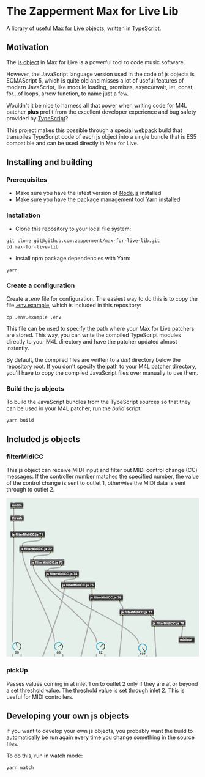 # The Zapperment Max for Live Lib

A library of useful [Max for Live](https://www.ableton.com/live/max-for-live/)
objects, written in [TypeScript](https://www.typescriptlang.org).

## Motivation

The [js object](https://docs.cycling74.com/max8/refpages/js#autowatch) in Max
for Live is a powerful tool to code music software.

However, the JavaScript language version used in the code of js objects is
ECMAScript 5, which is quite old and misses a lot of useful features of modern
JavaScript, like module loading, promises, async/await, let, const, for...of
loops, arrow function, to name just a few.

Wouldn't it be nice to harness all that power when writing code for M4L patcher
**plus** profit from the excellent developer experience and bug safety provided
by [TypeScript](https://www.typescriptlang.org)?

This project makes this possible through a special
[webpack](https://webpack.js.org) build that transpiles TypeScript code of each
js object into a single bundle that is ES5 compatible and can be used directly
in Max for Live.

## Installing and building

### Prerequisites

- Make sure you have the latest version of [Node.js](https://nodejs.org/)
  installed
- Make sure you have the package management tool [Yarn](https://yarnpkg.com)
  installed

### Installation

- Clone this repository to your local file system:

```
git clone git@github.com:zapperment/max-for-live-lib.git
cd max-for-live-lib
```

- Install npm package dependencies with Yarn:

```
yarn
```

### Create a configuration

Create a _.env_ file for configuration. The easiest way to do this is to copy
the file [.env.example](.env.example), which is included in this repository:

```
cp .env.example .env
```

This file can be used to specify the path where your Max for Live patchers are
stored. This way, you can write the compiled TypeScript modules directly to your
M4L directory and have the patcher updated almost instantly.

By default, the compiled files are written to a _dist_ directory below the
repository root. If you don't specify the path to your M4L patcher directory,
you'll have to copy the compiled JavaScript files over manually to use them.

### Build the js objects

To build the JavaScript bundles from the TypeScript sources so that they can be
used in your M4L patcher, run the _build_ script:

```
yarn build
```

## Included js objects

### filterMidiCC

This js object can receive MIDI input and filter out MIDI control change (CC)
messages. If the controller number matches the specified number, the value of
the control change is sent to outlet 1, otherwise the MIDI data is sent through
to outlet 2.

![Patcher example with filterMidiCC js object](docs/images/filterMidiCC.png)

### pickUp

Passes values coming in at inlet 1 on to outlet 2 only if they are at or beyond
a set threshold value. The threshold value is set through inlet 2. This is
useful for MIDI controllers.

## Developing your own js objects

If you want to develop your own js objects, you probably want the build to
automatically be run again every time you change something in the source files.

To do this, run in watch mode:

```
yarn watch
```
